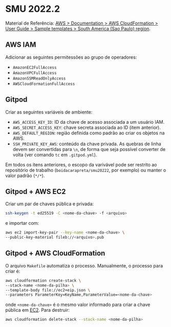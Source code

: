 # SMU 2022.2

Material de Referência: [AWS > Documentation > AWS CloudFormation > User Guide > Sample templates > South America (Sao Paulo) region](https://docs.aws.amazon.com/AWSCloudFormation/latest/UserGuide/sample-templates-services-sa-east-1.html).

## AWS IAM

Adicionar as seguintes permitessões ao grupo de operadores:

- `AmazonEC2FullAccess`
- `AmazonVPCFullAccess`
- `AmazonSSMReadOnlyAccess`
- `AWSCloudFormationFullAccess`

## Gitpod

Criar as seguintes variáveis de ambiente:

- `AWS_ACCESS_KEY_ID`: ID da chave de acesso associada a um usuário IAM.
- `AWS_SECRET_ACCESS_KEY`: chave secreta associada ao ID (item anterior).
- `AWS_DEFAULT_REGION`: região definida como padrão ao criar os objetos na AWS.
- `SSH_PRIVATE_KEY_AWS`: conteúdo da chave privada. As quebras de linha devem ser convertidas para `\n`, de forma que seja possível converter de volta (ver comando `tc` em `.gitpod.yml`).

Em todos os itens anteriores, o escopo da varivável pode ser restrito ao repositório de trabalho (`boidacarapreta/smu20222`, por exemplo) ou manter o valor padrão (`*/*`).

## Gitpod + AWS EC2

Criar um par de chaves pública e privada:

```sh
ssh-keygen -t ed25519 -C <nome-da-chave> -f <arquivo>
```

e importar com:

```sh
aws ec2 import-key-pair --key-name <nome-da-chave> \ 
--public-key-material fileb://<arquivo>.pub
```

## Gitpod + AWS CloudFormation

O arquivo `Makefile` automatiza o processo. Manualmente, o processo para criar é:

```sh
aws cloudformation create-stack \
--stack-name <nome-da-pilha> \
--template-body file://ec2+eip.json \
--parameters ParameterKey=KeyName,ParameterValue=<nome-da-chave>
````

onde `<nome-da-chave>` é o mesmo valor informado para criar a chave pública em [EC2](#ec2). Para destruir:

```sh
aws cloudformation delete-stack --stack-name <nome-da-pilha>
```
